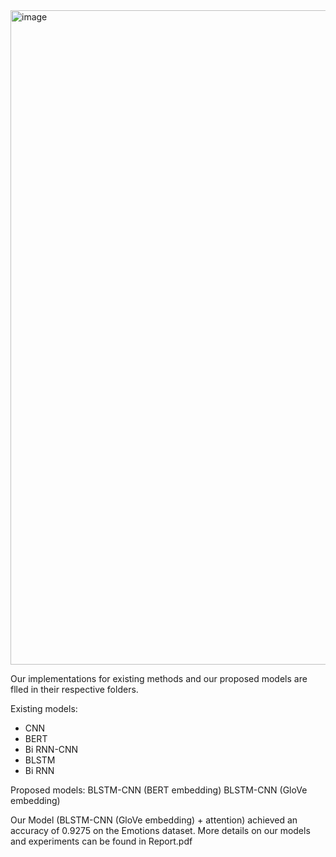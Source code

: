<img width="1047" alt="image" src="https://user-images.githubusercontent.com/62319036/210044374-7d8e2728-ae4f-4e3c-8238-3380d24ff6ab.png">

Our implementations for existing methods and our proposed models are flled in their respective folders. 

Existing models:
- CNN
- BERT
- Bi RNN-CNN
- BLSTM
- Bi RNN

Proposed models:
BLSTM-CNN (BERT embedding)
BLSTM-CNN (GloVe embedding)

Our Model (BLSTM-CNN (GloVe embedding) + attention) achieved an accuracy of 0.9275 on the Emotions dataset.
More details on our models and experiments can be found in Report.pdf
